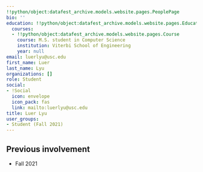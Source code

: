 ```yaml
---
!!python/object:datafest_archive.models.website.pages.PeoplePage
bio: ''
education: !!python/object:datafest_archive.models.website.pages.Education
  courses:
  - !!python/object:datafest_archive.models.website.pages.Course
    course: M.S. student in Computer Science
    institution: Viterbi School of Engineering
    year: null
email: luerlyu@usc.edu
first_name: Luer
last_name: Lyu
organizations: []
role: Student
social:
- !Social
  icon: envelope
  icon_pack: fas
  link: mailto:luerlyu@usc.edu
title: Luer Lyu
user_groups:
- Student (Fall 2021)
---
```



## Previous involvement

* Fall 2021


